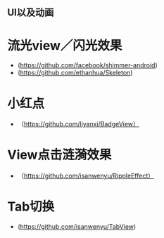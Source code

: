 ## UI以及动画
# 流光view／闪光效果
* (https://github.com/facebook/shimmer-android)
* (https://github.com/ethanhua/Skeleton)

# 小红点
* （https://github.com/liyanxi/BadgeView）

# View点击涟漪效果
* （https://github.com/isanwenyu/RippleEffect）

#  Tab切换
* (https://github.com/isanwenyu/TabView)



